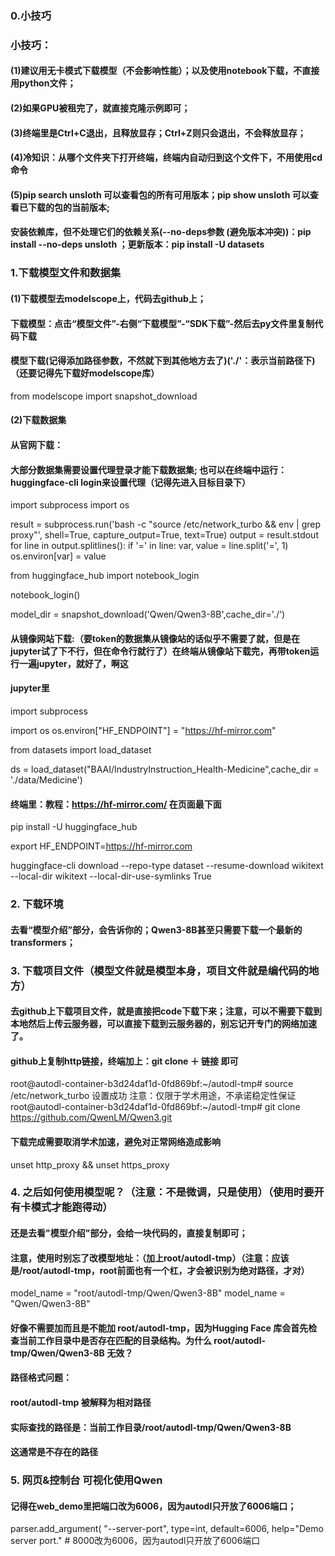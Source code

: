 ### 0.小技巧
### 小技巧：
#### (1)建议用无卡模式下载模型（不会影响性能）；以及使用notebook下载，不直接用python文件；
#### (2)如果GPU被租完了，就直接克隆示例即可；
#### (3)终端里是Ctrl+C退出，且释放显存；Ctrl+Z则只会退出，不会释放显存；
#### (4)冷知识：从哪个文件夹下打开终端，终端内自动归到这个文件下，不用使用cd命令
#### (5)pip search unsloth 可以查看包的所有可用版本；pip show unsloth 可以查看已下载的包的当前版本;
#### 安装依赖库，但不处理它们的依赖关系(--no-deps参数 (避免版本冲突))：pip install --no-deps unsloth ；更新版本：pip install -U datasets

### 1.下载模型文件和数据集
#### (1)下载模型去modelscope上，代码去github上；
#### 下载模型：点击“模型文件”-右侧“下载模型”-“SDK下载”-然后去py文件里复制代码下载
#### 模型下载(记得添加路径参数，不然就下到其他地方去了)('./'：表示当前路径下)（还要记得先下载好modelscope库）
from modelscope import snapshot_download

#### (2)下载数据集
#### 从官网下载：
#### 大部分数据集需要设置代理登录才能下载数据集;   也可以在终端中运行：huggingface-cli login来设置代理（记得先进入目标目录下）
import subprocess
import os

result = subprocess.run('bash -c "source /etc/network_turbo && env | grep proxy"', shell=True, capture_output=True, text=True)
output = result.stdout
for line in output.splitlines():
    if '=' in line:
        var, value = line.split('=', 1)
        os.environ[var] = value

from huggingface_hub import notebook_login

notebook_login()

model_dir = snapshot_download('Qwen/Qwen3-8B',cache_dir='./')


#### 从镜像网站下载:（要token的数据集从镜像站的话似乎不需要了就，但是在jupyter试了下不行，但在命令行就行了）在终端从镜像站下载完，再带token运行一遍jupyter，就好了，啊这
#### jupyter里
import subprocess

import os
os.environ["HF_ENDPOINT"] = "https://hf-mirror.com"

from datasets import load_dataset

ds = load_dataset("BAAI/IndustryInstruction_Health-Medicine",cache_dir = './data/Medicine')

#### 终端里：教程：https://hf-mirror.com/ 在页面最下面

pip install -U huggingface_hub

export HF_ENDPOINT=https://hf-mirror.com

huggingface-cli download --repo-type dataset --resume-download wikitext --local-dir wikitext --local-dir-use-symlinks True

### 2. 下载环境
#### 去看“模型介绍”部分，会告诉你的；Qwen3-8B甚至只需要下载一个最新的transformers；

### 3. 下载项目文件（模型文件就是模型本身，项目文件就是编代码的地方）
#### 去github上下载项目文件，就是直接把code下载下来；注意，可以不需要下载到本地然后上传云服务器，可以直接下载到云服务器的，别忘记开专门的网络加速了。
#### github上复制http链接，终端加上：git clone ＋ 链接 即可
root@autodl-container-b3d24daf1d-0fd869bf:~/autodl-tmp# source /etc/network_turbo
设置成功
注意：仅限于学术用途，不承诺稳定性保证
root@autodl-container-b3d24daf1d-0fd869bf:~/autodl-tmp# git clone https://github.com/QwenLM/Qwen3.git

#### 下载完成需要取消学术加速，避免对正常网络造成影响
unset http_proxy && unset https_proxy

### 4. 之后如何使用模型呢？（注意：不是微调，只是使用）（使用时要开有卡模式才能跑得动）
#### 还是去看"模型介绍"部分，会给一块代码的，直接复制即可；
#### 注意，使用时别忘了改模型地址：（加上root/autodl-tmp）（注意：应该是/root/autodl-tmp，root前面也有一个杠，才会被识别为绝对路径，才对）
model_name = "root/autodl-tmp/Qwen/Qwen3-8B"
model_name = "Qwen/Qwen3-8B"  
#### 好像不需要加而且是不能加 root/autodl-tmp，因为Hugging Face 库会首先检查当前工作目录中是否存在匹配的目录结构。为什么 root/autodl-tmp/Qwen/Qwen3-8B 无效？
#### 路径格式问题：
#### root/autodl-tmp 被解释为相对路径
#### 实际查找的路径是：当前工作目录/root/autodl-tmp/Qwen/Qwen3-8B
#### 这通常是不存在的路径

### 5. 网页&控制台 可视化使用Qwen
#### 记得在web_demo里把端口改为6006，因为autodl只开放了6006端口；
parser.add_argument(
    "--server-port", type=int, default=6006, help="Demo server port."   # 8000改为6006，因为autodl只开放了6006端口

